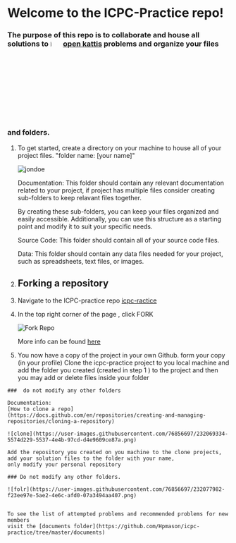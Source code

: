 # Welcome to the ICPC-Practice repo!

### The purpose of this repo is to collaborate and house all solutions to <img src="https://user-images.githubusercontent.com/76856697/232064929-cc86e37f-7a8e-4c9b-ab1a-5f3cad64f734.png" width="5%" height="5%" alt="open kattis logo"> [open kattis](open.kattis.com) problems and organize your files and folders. 

1) To get started, create a directory on your machine to house all of your project files. "folder name: [your name]"
    
    ![jondoe](https://user-images.githubusercontent.com/76856697/232074922-ca36ae5c-1771-4ce0-9b8c-0c34214755ba.png)

    Documentation: This folder should contain any relevant documentation related to your project, if project has multiple files
    consider creating sub-folders to keep relavant files together.

    By creating these sub-folders, you can keep your files organized and easily accessible. Additionally, you can use this
    structure as a starting point and  modify it to suit your specific needs.
    
    Source Code: This folder should contain all of your source code files.

    Data: This folder should contain any data files needed for your project, such as spreadsheets, text files, or images.  

 2) ## Forking a repository 
   1) Navigate to the ICPC-practice repo [icpc-ractice](https://github.com/Hpmason/icpc-practice)
   
   2) In the top right corner of the page , click FORK

      ![Fork Repo](https://user-images.githubusercontent.com/76856697/235175292-59b785fe-23a4-4255-8080-14a4b2d177d4.png)

        
      More info can be found [here](https://docs.github.com/en/get-started/quickstart/fork-a-repo)

    
  3) You now have a copy of the project in your own Github.
    form your copy (in your profile) Clone the icpc-practice project to you local machine and add the folder you created (created in step 1 )
    to the project and then you may add or delete files inside your folder
 
    ###  do not modify any other folders
 
    Documentation: 
    [How to clone a repo](https://docs.github.com/en/repositories/creating-and-managing-repositories/cloning-a-repository)
    
    ![clone](https://user-images.githubusercontent.com/76856697/232069334-5574d229-5537-4e4b-97cd-d4e9609ce87a.png)
    
    Add the repository you created on you machine to the clone projects, add your solution files to the folder with your name,
    only modify your personal repository
    
    ### Do not modify any other folders.
    
    ![folr](https://user-images.githubusercontent.com/76856697/232077982-f23ee97e-5ae2-4e6c-afd0-07a3494aa407.png)

 
    To see the list of attempted problems and recommended problems for new members 
    visit the [documents folder](https://github.com/Hpmason/icpc-practice/tree/master/documents)
